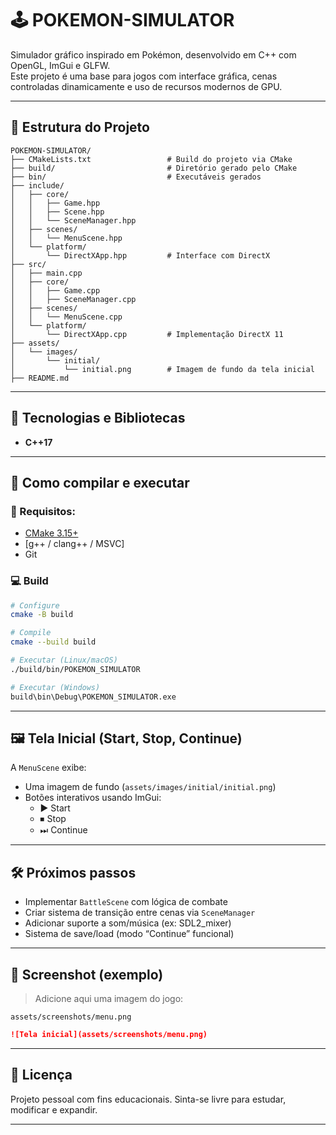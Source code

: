 # 🕹️ POKEMON-SIMULATOR

Simulador gráfico inspirado em Pokémon, desenvolvido em C++ com OpenGL, ImGui e GLFW.  
Este projeto é uma base para jogos com interface gráfica, cenas controladas dinamicamente e uso de recursos modernos de GPU.

---

## 📁 Estrutura do Projeto

```
POKEMON-SIMULATOR/
├── CMakeLists.txt                 # Build do projeto via CMake
├── build/                         # Diretório gerado pelo CMake
├── bin/                           # Executáveis gerados
├── include/
│   ├── core/
│   │   ├── Game.hpp
│   │   ├── Scene.hpp
│   │   └── SceneManager.hpp
│   ├── scenes/
│   │   └── MenuScene.hpp
│   └── platform/
│       └── DirectXApp.hpp         # Interface com DirectX
├── src/
│   ├── main.cpp
│   ├── core/
│   │   ├── Game.cpp
│   │   ├── SceneManager.cpp
│   ├── scenes/
│   │   └── MenuScene.cpp
│   └── platform/
│       └── DirectXApp.cpp         # Implementação DirectX 11
├── assets/
│   └── images/
│       └── initial/
│           └── initial.png        # Imagem de fundo da tela inicial
├── README.md
```

---

## 🧩 Tecnologias e Bibliotecas

- **C++17**

---

## 🚀 Como compilar e executar

### 🔧 Requisitos:

- [CMake 3.15+](https://cmake.org/download/)
- [g++ / clang++ / MSVC]
- Git

### 💻 Build

```bash
# Configure
cmake -B build

# Compile
cmake --build build

# Executar (Linux/macOS)
./build/bin/POKEMON_SIMULATOR

# Executar (Windows)
build\bin\Debug\POKEMON_SIMULATOR.exe
```

---

## 🖼️ Tela Inicial (Start, Stop, Continue)

A `MenuScene` exibe:

- Uma imagem de fundo (`assets/images/initial/initial.png`)
- Botões interativos usando ImGui:
  - ▶️ Start
  - ⏹ Stop
  - ⏭ Continue

---

## 🛠️ Próximos passos

- Implementar `BattleScene` com lógica de combate
- Criar sistema de transição entre cenas via `SceneManager`
- Adicionar suporte a som/música (ex: SDL2_mixer)
- Sistema de save/load (modo “Continue” funcional)

---

## 📸 Screenshot (exemplo)

> Adicione aqui uma imagem do jogo:
```
assets/screenshots/menu.png
```

```markdown
![Tela inicial](assets/screenshots/menu.png)
```

---

## 📃 Licença

Projeto pessoal com fins educacionais. Sinta-se livre para estudar, modificar e expandir.

---
